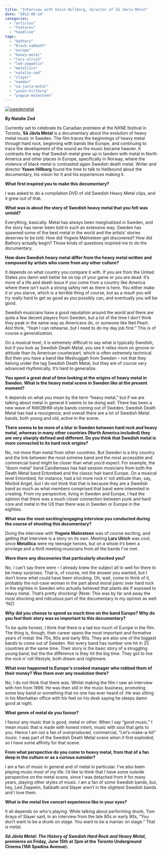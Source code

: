 ```yaml
---
title: "Interview with Yasin Hillborg, director of Så Jävla Metal"
date: "2012-06-14"
categories: 
  - "articles"
  - "features"
  - "headline"
tags: 
  - "bathory"
  - "black-sabbath"
  - "europe"
  - "heavy-metal"
  - "lars-ulrich"
  - "led-zeppelin"
  - "metallica"
  - "natalie-zed"
  - "slayer"
  - "sweden"
  - "sa-javla-metal"
  - "yason-hillborg"
  - "yngwie-malmsteen"
---
```


[![](http://www.hellbound.ca/wp-content/uploads/2012/06/swedemetal-590x295.jpg "swedemetal")](http://www.hellbound.ca/2012/06/interview-with-yasin-hillborg-director-of-sa-javla-metal/swedemetal/)

**By Natalie Zed**

Currently set to celebrate its Canadian premiere at the NXNE festival in Toronto, **Så Jävla Metal** is a documentary about the evolution of heavy metal music in Sweden. The film traces the beginnings of heavy metal through hard rock, beginning with bands like Europe, and continuing to trace the development of the sound as the music became heavier. It contrasts the way that Swedish metal grew up in tandem with metal in North America and other places in Europe, specifically in Norway, where the violence of black metal is contrasted again Swedish death metal. Writer and director **Yason Hillborg** found the time to talk to Hellbound about the documentary, his vision for it and his experiences making it.

**What first inspired you to make this documentary?**

I was asked to do a compilation DVD of old Swedish Heavy Metal clips, and it grew out of that.

**What was is about the story of Swedish heavy metal that you felt was untold?**

Everything, basically. Metal has always been marginalized in Sweden, and the story has never been told in such an extensive way. Sweden has spawned some of the best metal in the world and the artists’ stories deserves to be told. How did Yngwie Malmsteen get discovered? How did Bathory actually begin? Those kinds of questions inspired me to do the documentary.

**How does Swedish heavy metal differ from the heavy metal written and composed by artists who come from any other culture?**

It depends on what country you compare it with. If you are from the United States you damn well better be on top of your game or you are dead. It’s more of a life and death issue if you come from a country like America where there isn’t such a strong safety net as there is here. You either make it or you starve, which is a terrible thing of course, but as a result you will try really hard to get as good as you possibly can, and eventually you will be good.

Swedish musicians have a good reputation around the world and there are quite a few decent players from Sweden, but a lot of the time I don’t think they peak in the same way as Americans do, or someone like Neil Peart. Alot think, “Yeah I can rehearse, but I need to do my day job first.” This is of course a generalization.

On a musical level, it is extremely difficult to say what is typically Swedish, but if you look ay Swedish Death Metal, you see it relies more on groove or attitude than its American counterpart, which is often extremely technical. But then you have a band like Meshuggah from Sweden – not that they belong under the tag Swedish Death Metal, but they are of course very advanced rhythmically. It’s hard to generalize.

**You spent a great deal of time looking at the origins of heavy metal in Sweden. What is the heavy metal scene in Sweden like at the present moment?**

It depends on what you mean by the term “heavy metal,” but if we are talking about metal in general it seems to be doing well. There has been a new wave of NWOBHM-style bands coming out of Sweden; Swedish Death Metal has had a resurgence; and overall there are a lot of Swedish Metal bands, both young and old, active in the scene.

**There seems to be more of a blur in Sweden between hard rock and heavy metal, whereas in many other countries (North America included) they are very sharply defined and different. Do you think that Swedish metal is more connected to its hard rock origins?**

No, not more than metal from other countries. But Sweden is a tiny country and the link between the most extreme band and the most accessible and commercial band might be closer than what you’d expect. For example, the “doom metal” band Candlemass has had session musicians from both the Death Metal band Entombed and the classic hair band Europe. On a musical level Entombed, for instance, had a lot more rock n’ roll attitude than, say, Morbid Angel, but I do not think that that is because they are a Swedish band as much as what members comprised that band were interested in creating. From my perspective, living in Sweden and Europe, I had the opinion that there was a much closer connection between punk and hard core and metal in the US than there was in Sweden or Europe in the eighties.

**What was the most exciting/engaging interview you conducted during the course of shooting this documentary?**

Doing the interview with **Yngwie Malmsteen** was of course exciting, and getting that interview is a story on its own. Meeting **Lars Ulrich** was cool, since **Metallica** were my teenage heroes, but on a whole it’s been a privilege and a thrill meeting musicians from all the bands I’ve met.

**Were there any discoveries that particularly shocked you?**

No, I can’t say there were – I already knew the subject all to well for there to be many surprises. That is, of course, not the answer you wanted, but I don’t know what could have been shocking. Oh, wait, come to think of it, probably the nut-case woman in the part about moral panic over hard rock in the eighties in Sweden who actually believed that plants die if exposed to heavy metal. That’s pretty shocking! (Note: This was by far and away the most shocking and ridiculous part of the documentary in my opinion as well. ^NZ)

**Why did you choose to spend so much time on the band Europe? Why do you feel their story was so important to this documentary?**

To be quite honest, I think that there is a tad too much of Europe in the film. The thing is, though, their career spans the most important and formative years of metal: the 70s, 80s and early 90s. They are also one of the biggest bands to come out of Sweden. Not every band has number one hit in 25 countries at the same time. Their story is the basic story of a struggling young band, but the the difference is they hit the big time. They got to live the rock n’ roll lifestyle, both dream and nightmare.

**What ever happened to Europe's crooked manager who robbed them of their money? Was there ever any resolution there?**

No, I do not think that there was. Whilst making the film I saw an interview with him from 1999. He was then still in the music business, promoting some boy band or something that no one has ever heard of. He was sitting in his Manhattan office with his feet on his desk saying he sleeps damn good at night.

**What genre of metal do you favour?**

I favour any music that is good, metal or other. When I say “good music,” I mean music that is made with honest intent, music with soul that gets to you. Hence I am not a fan of overproduced, commercial, “Let’s-make-a-hit” music. I was part of the Swedish Death Metal scene when it first exploded, so I have some affinity for that scene.

**From what perspective do you come to heavy metal, from that of a fan deep in the culture or as a curious outsider?**

I am a fan of music in general and of metal in particular. I’ve also been playing music most of my life. I’d like to think that I have some outside perspective on the metal scene, since I was detached from it for many years, playing other styles of music. I am a fan of some Swedish bands, but, hey, Led Zeppelin, Sabbath and Slayer aren’t in the slightest Swedish bands and I love them.

**What is the metal live concert experience like in your eyes?**

It all depends on who's playing. While talking about performing drunk, Tom Araya of Slayer said, in an interview from the late 80s or early 90s, “You don’t want to be a drunk on stage. You want to be a maniac on stage.” That is metal.

**_Så Jävla Metal: The History of Swedish Hard Rock and Heavy Metal_, premieres on Friday, June 15th at 3pm at the Toronto Underground Cinema (186 Spadina Avenue).**
